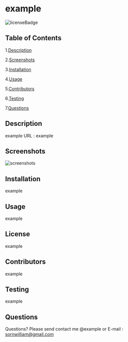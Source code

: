   
# example
![licenseBadge](https://img.shields.io/badge/license-example-brightgreen)
## Table of Contents 
1.[Description](#description)

2.[Screenshots](#screenshots)

3.[Installation](#installation)

4.[Usage](#usage)

5.[Contributors](#contributors)

6.[Testing](#testing)

7.[Questions](#questions)

    
## Description 
example 
URL : example

## Screenshots
![screenshots](./assets/img/example.gif)
    
## Installation
example 
    
## Usage
example 
    
## License
example 
    
## Contributors
example 
    
## Testing
example 
      
## Questions
Questions? Please send contact me @example or E-mail : sornwilliam@gmail.com
      